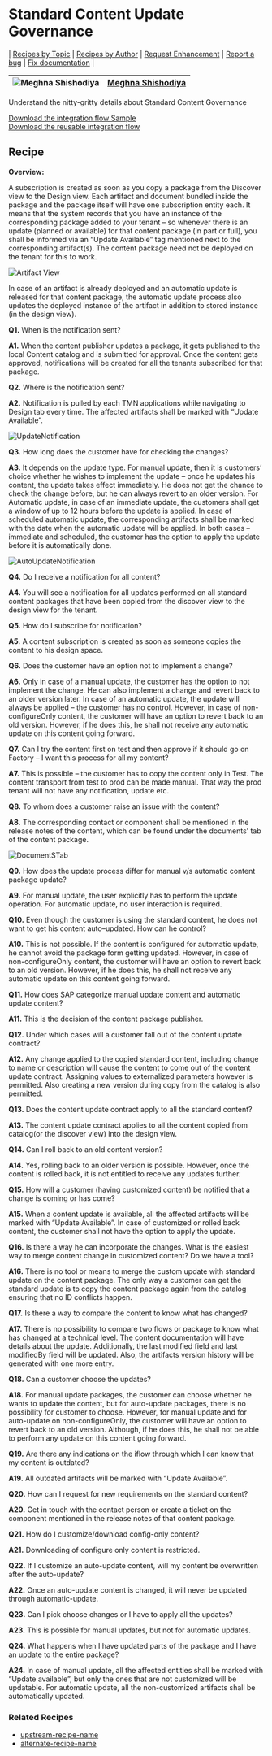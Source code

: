 # Standard Content Update Governance

\| [Recipes by Topic](../../readme.md ) \| [Recipes by Author](../../author.md ) \| [Request Enhancement](https://github.com/SAP-samples/cloud-integration-flow/issues/new?assignees=&labels=Recipe%20Fix,enhancement&template=recipe-request.md&title=Improve%20Standard-Content-Update-Governance ) \| [Report a bug](https://github.com/SAP-samples/cloud-integration-flow/issues/new?assignees=&labels=Recipe%20Fix,bug&template=bug_report.md&title=Issue%20with%20Standard-Content-Update-Governance ) \| [Fix documentation](https://github.com/SAP-samples/cloud-integration-flow/issues/new?assignees=&labels=Recipe%20Fix,documentation&template=bug_report.md&title=Docu%20fix%20Standard-Content-Update-Governance ) \|

![Meghna Shishodiya](https://github.com/author-profile.png?size=50 ) | [Meghna Shishodiya](https://github.com/author-profile ) |
----|----|

Understand the nitty-gritty details about Standard Content Governance

[Download the integration flow Sample](zip-file-name.zip)\
[Download the reusable integration flow](zip-file-name.zip)

## Recipe
**Overview:**

A subscription is created as soon as you copy a package from the Discover view to the Design view.
Each artifact and document bundled inside the package and the package itself will have one subscription entity each. It means that the system records that you have an instance of the corresponding package added to your tenant – so whenever there is an update (planned or available) for that content package (in part or full), you shall be informed via an “Update Available” tag mentioned next to the corresponding artifact(s). The content package need not be deployed on the tenant for this to work.

![Artifact View](ArtifactView.jpg)

In case of an artifact is already deployed and an automatic update is released for that content package, the automatic update process also updates the deployed instance of the artifact in addition to stored instance (in the design view).

**Q1.**  When is the notification sent?

**A1.**  When the content publisher updates a package, it gets published to the local Content catalog and is submitted for approval. Once the content gets approved, notifications will be created for all the tenants subscribed for that package.

**Q2.**  Where is the notification sent?

**A2.**  Notification is pulled by each TMN applications while navigating to Design tab every time. The affected artifacts shall be marked with “Update Available”.

 ![UpdateNotification](UpdateNotification.jpg)

**Q3.** How long does the customer have for checking the changes?

**A3.** It depends on the update type. For manual update, then it is customers’ choice whether he wishes to implement the update – once he updates his content, the update takes effect immediately. He does not get the chance to check the change before, but he can always revert to an older version. For Automatic update, in case of an immediate update, the customers shall get a window of up to 12 hours before the update is applied. In case of scheduled automatic update, the corresponding artifacts shall be marked with the date when the automatic update will be applied. In both cases – immediate and scheduled, the customer has the option to apply the update before it is automatically done.

 ![AutoUpdateNotification](AutoUpdateNotification.jpg)

**Q4.**  Do I receive a notification for all content?

**A4.**  You will see a notification for all updates performed on all standard content packages that have been copied from the discover view to the design view for the tenant.

**Q5.**  How do I subscribe for notification?

**A5.**  A content subscription is created as soon as someone copies the content to his design space.

**Q6.**  Does the customer have an option not to implement a change?

**A6.**  Only in case of a manual update, the customer has the option to not implement the change. He can also implement a change and revert back to an older version later. In case of an automatic update, the update will always be applied – the customer has no control. However, in case of non-configureOnly content, the customer will have an option to revert back to an old version. However, if he does this, he shall not receive any automatic update on this content going forward.

**Q7.**  Can I try the content first on test and then approve if it should go on Factory – I want this process for all my content?

**A7.**  This is possible – the customer has to copy the content only in Test. The content transport from test to prod can be made manual. That way the prod tenant will not have any notification, update etc.

**Q8.**  To whom does a customer raise an issue with the content?

**A8.**  The corresponding contact or component shall be mentioned in the release notes of the content, which can be found under the documents’ tab of the content package.

![DocumentSTab](DocumentSTab.jpg)

**Q9.**  How does the update process differ for manual v/s automatic content package update?

**A9.**  For manual update, the user explicitly has to perform the update operation. For automatic update, no user interaction is required.

**Q10.**  Even though the customer is using the standard content, he does not want to get his content auto–updated. How can he control?

**A10.**  This is not possible. If the content is configured for automatic update, he cannot avoid the package form getting updated. However, in case of non-configureOnly content, the customer will have an option to revert back to an old version. However, if he does this, he shall not receive any automatic update on this content going forward.

**Q11.**   How does SAP categorize manual update content and automatic update content?

**A11.**   This is the decision of the content package publisher.

**Q12.**  Under which cases will a customer fall out of the content update contract?

**A12.**   Any change applied to the copied standard content, including change to name or description will cause the content to come out of the content update contract. Assigning values to externalized parameters however is permitted. Also creating a new version during copy from the catalog is also permitted.

**Q13.**  Does the content update contract apply to all the standard content?

**A13.**  The content update contract applies to all the content copied from catalog(or the discover view) into the design view.

**Q14.**  Can I roll back to an old content version?

**A14.**   Yes, rolling back to an older version is possible. However, once the content is rolled back, it is not entitled to receive any updates further.

**Q15.**  How will a customer (having customized content) be notified that a change is coming or has come?

**A15.**   When a content update is available, all the affected artifacts will be marked with “Update  Available”. In case of customized or rolled back content, the customer shall not have the option to apply the update.

**Q16.**  Is there a way he can incorporate the changes. What is the easiest way to merge content change in customized content? Do we have a tool?

**A16.**  There is no tool or means to merge the custom update with standard update on the content package. The only way a customer can get the standard update is to copy the content package again from the catalog ensuring that no ID conflicts happen.

**Q17.**  Is there a way to compare the content to know what has changed?

**A17.**  There is no possibility to compare two flows or package to know what has changed at a technical level. The content documentation will have details about the update. Additionally, the last modified field and last modifiedBy field will be updated. Also, the artifacts version history will be generated with one more entry.

**Q18.**  Can a customer choose the updates?

**A18.**  For manual update packages, the customer can choose whether he wants to update the content, but for auto-update packages, there is no possibility for customer to choose. However, for manual update and for auto-update on non-configureOnly, the customer will have an option to revert back to an old version. Although, if he does this, he shall not be able to perform any update on this content going forward.

**Q19.**  Are there any indications on the iflow through which I can know that my content is outdated?

**A19.**  All outdated artifacts will be marked with “Update Available”.

**Q20.**  How can I request for new requirements on the standard content?

**A20.**  Get in touch with the contact person or create a ticket on the component mentioned in the release notes of that content package.

**Q21.**  How do I customize/download config-only content?

**A21.**  Downloading of configure only content is restricted.

**Q22.**  If I customize an auto-update content, will my content be overwritten after the auto-update?

**A22.**  Once an auto-update content is changed, it will never be updated through automatic-update.

**Q23.**  Can I pick choose changes or I have to apply all the updates?

**A23.**  This is possible for manual updates, but not for automatic updates.

**Q24.**  What happens when I have updated parts of the package and I have an update to the entire package?

**A24.**  In case of manual update, all the affected entities shall be marked with “Update available”, but only the ones that are not customized will be updatable. For automatic update, all the non-customized artifacts shall be automatically updated.



### Related Recipes
* [upstream-recipe-name](../upstream-recipe-folder-name)
* [alternate-recipe-name](../alternate-recipe-folder-name)
